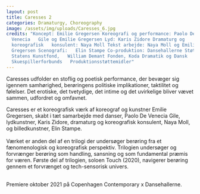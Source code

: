 ```yaml
---
layout: post
title: Caresses 2
categories: Dramaturgy, Choreography
image: /assets/img/uploads/Caresses_6.jpg
credits: "Koncept: Emilie Gregersen Koreografi og performance: Paolo De
  Venecia   Gile og Emilie Gregersen Lyd: Karis Zidore Dramaturg og
  koreografisk   konsulent: Naya Moll Tekst arbejde: Naya Moll og Emilie
  Gregersen Scenografi:   Elin Stampe Co-produktion: Dansehallerne Støttet af:
  Statens Kunstfond,   William Demant Fonden, Koda Dramatik og Dansk
  Skuespillerforbunds   Produktionsstøttemidler"
---
```

Caresses udfolder en stoflig og poetisk performance, der bevæger sig igennem samhørighed, berøringens politiske implikationer, taktilitet og følelser. Det erotiske, det tvetydige, det intime og det uvirkelige bliver vævet sammen, udfordret og omfavnet.

Caresses er et koreografisk værk af koreograf og kunstner Emilie Gregersen, skabt i tæt samarbejde med danser, Paolo De Venecia Gile, lydkunstner, Karis Zidore, dramaturg og koreografisk konsulent, Naya Moll, og billedkunstner, Elin Stampe.\
\
Værket er anden del af en trilogi der undersøger berøring fra et fænomenologisk og koreografisk perspektiv. Trilogien undersøger og forvrænger berøring som handling, sansning og som fundamental præmis for væren. Første del af trilogien, soloen Touch (2020), navigerer berøring gennem et forvrænget og tech-sensorisk univers.

\
Premiere oktober 2021 på Copenhagen Contemporary x Dansehallerne.